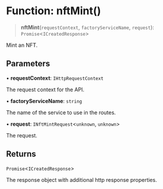 # Function: nftMint()

> **nftMint**(`requestContext`, `factoryServiceName`, `request`): `Promise`\<`ICreatedResponse`\>

Mint an NFT.

## Parameters

• **requestContext**: `IHttpRequestContext`

The request context for the API.

• **factoryServiceName**: `string`

The name of the service to use in the routes.

• **request**: `INftMintRequest`\<`unknown`, `unknown`\>

The request.

## Returns

`Promise`\<`ICreatedResponse`\>

The response object with additional http response properties.
